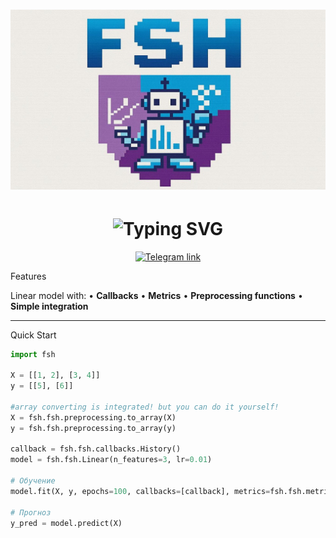 <h1 align="center">
  <img src="https://github.com/insane-machines/fsh/blob/main/fsh/fsh.egg-info/logo.jpg"></img>
</h1>
<h1 align="center">
  <img src="https://readme-typing-svg.herokuapp.com?font=Fira+Code&pause=1000&color=00FFAA&center=true&vCenter=true&width=500&lines=Hi,+we're+Insane+Machines!;Welcome+to++our+machinelearning+library;named+Forward+Stepwise+Heuristics!" alt="Typing SVG" />
</h1>

<p align="center">
  <a href="https://t.me/insane_machines" target="_blank">
    <img src="https://img.shields.io/badge/Insane%20Machines-Telegram-blue?style=for-the-badge&logo=telegram" alt="Telegram link" />
  </a>
</p>
Features

Linear model with: 
• **Callbacks**
• **Metrics** 
• **Preprocessing functions**
• **Simple integration**  

---

Quick Start

```python
import fsh

X = [[1, 2], [3, 4]]
y = [[5], [6]]

#array converting is integrated! but you can do it yourself!
X = fsh.fsh.preprocessing.to_array(X)
y = fsh.fsh.preprocessing.to_array(y)

callback = fsh.fsh.callbacks.History()
model = fsh.fsh.Linear(n_features=3, lr=0.01)

# Обучение
model.fit(X, y, epochs=100, callbacks=[callback], metrics=fsh.fsh.metrics.mse)

# Прогноз
y_pred = model.predict(X)
